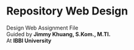 # Repository Web Design

Design Web Assignment File<br>
Guided by <b>Jimmy Khuang, S.Kom., M.TI.</b><br>
At <b>IBBI University</b>
